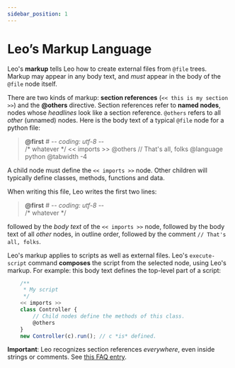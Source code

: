 ```yaml
---
sidebar_position: 1
---
```


# Leo’s Markup Language

Leo's **markup** tells Leo how to create external files from `@file` trees. Markup may appear in any body text, and *must* appear in the body of the `@file` node itself.

There are two kinds of markup: **section references** (`<< this is my section >>`) and the **@others** directive. Section references refer to **named nodes**, nodes whose *headlines* look like a section reference. `@others` refers to all *other* (unnamed) nodes. Here is the body text of a typical `@file` node for a python file:

>    **@first** # -*- coding: utf-8 -*-\
>    /* whatever */
>    \<\< imports \>\>
>    @others
>    // That's all, folks
>    @language python
>    @tabwidth -4

A child node must define the `<< imports >>` node. Other children will typically define classes, methods, functions and data.

When writing this file, Leo writes the first two lines:

>    **@first** # -*- coding: utf-8 -*-\
>    /* whatever */

followed by the *body text* of the `<< imports >>` node, followed by the body text of all *other* nodes, in outline order, followed by the comment `// That's all, folks`.

Leo's markup applies to scripts as well as external files. Leo's `execute-script` command **composes** the script from the selected node, using Leo's markup. For example: this body text defines the top-level part of a script:

```js
    /**
     * My script
     */
    << imports >>
    class Controller {
        // Child nodes define the methods of this class.
        @οthers
    }
    new Controller(c).run(); // c *is* defined.
```

**Important**: Leo recognizes section references *everywhere*, even inside strings or comments.
See [this FAQ entry](../advanced-topics/faq.md#what-about-code-that-looks-like-a-section-reference).

